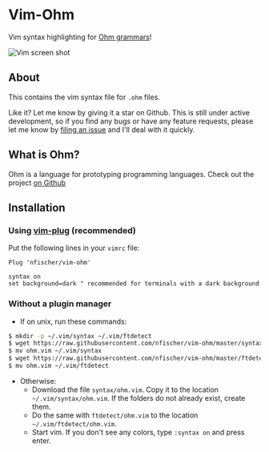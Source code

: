 # Vim-Ohm

Vim syntax highlighting for [Ohm grammars](https://github.com/pangloss/vim-javascript)!

![Vim screen shot](https://i.imgur.com/4622lKb.png "Ohm in technicolor!")

## About

This contains the vim syntax file for `.ohm` files.

Like it? Let me know by giving it a star on Github. This is still under active
development, so if you find any bugs or have any feature requests, please let me
know by [filing an issue](https://github.com/nfischer/vim-ohm/issues/new) and
I'll deal with it quickly.

## What is Ohm?

Ohm is a language for prototyping programming languages. Check out the project
[on Github](https://github.com/cdglabs/ohm)

## Installation

### Using [vim-plug](https://github.com/junegunn/vim-plug) (recommended)

Put the following lines in your `vimrc` file:

```Vim
Plug 'nfischer/vim-ohm'

syntax on
set background=dark " recommended for terminals with a dark background
```

### Without a plugin manager

 - If on unix, run these commands:

  ```Bash
  $ mkdir -p ~/.vim/syntax ~/.vim/ftdetect
  $ wget https://raw.githubusercontent.com/nfischer/vim-ohm/master/syntax/ohm.vim
  $ mv ohm.vim ~/.vim/syntax
  $ wget https://raw.githubusercontent.com/nfischer/vim-ohm/master/ftdetect/ohm.vim
  $ mv ohm.vim ~/.vim/ftdetect
  ```

 - Otherwise:
    - Download the file `syntax/ohm.vim`. Copy it to the location
      `~/.vim/syntax/ohm.vim`.  If the folders do not already exist, create
      them.
    - Do the same with `ftdetect/ohm.vim` to the location
      `~/.vim/ftdetect/ohm.vim`.
    - Start vim. If you don't see any colors, type `:syntax on` and press enter.
